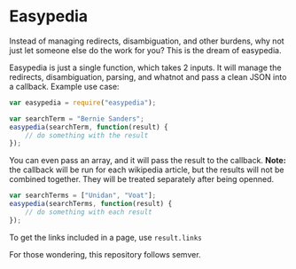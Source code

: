 Easypedia
=========

Instead of managing redirects, disambiguation, and other burdens, why not just
let someone else do the work for you? This is the dream of easypedia.

Easypedia is just a single function, which takes 2 inputs. It will manage the
redirects, disambiguation, parsing, and whatnot and pass a clean JSON into a
callback. Example use case:
```javascript
var easypedia = require("easypedia");

var searchTerm = "Bernie Sanders";
easypedia(searchTerm, function(result) {
	// do something with the result
});
```

You can even pass an array, and it will pass the result to the callback.
**Note:** the callback will be run for each wikipedia article, but the results
will not be combined together. They will be treated separately after being
openned.
```javascript
var searchTerms = ["Unidan", "Voat"];
easypedia(searchTerms, function(result) {
	// do something with each result
});
```

To get the links included in a page, use ```result.links```

For those wondering, this repository follows semver.